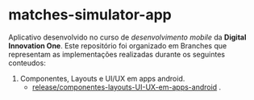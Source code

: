# matches-simulator-app
Aplicativo desenvolvido no curso de *desenvolvimento mobile* da **Digital Innovation One**. 
Este repositório foi organizado em Branches que representam as implementações realizadas durante os seguintes conteudos: 

1. Componentes, Layouts e UI/UX em apps android. 
     - [release/componentes-layouts-UI-UX-em-apps-android](https://github.com/Douglasdr7/matches-simulator-app/tree/release/componentes-layouts-UI-UX-em-apps-android) .
